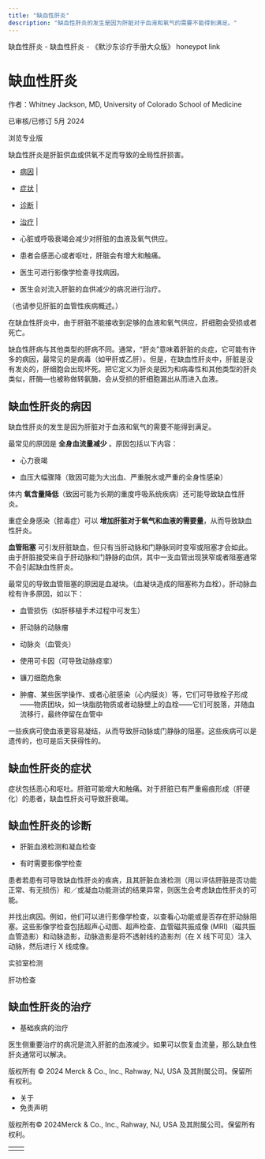 ```yaml
---
title: "缺血性肝炎"
description: "缺血性肝炎的发生是因为肝脏对于血液和氧气的需要不能得到满足。"
---
```


﻿缺血性肝炎 \- 缺血性肝炎 \- 《默沙东诊疗手册大众版》 honeypot link

# 缺血性肝炎

作者：Whitney Jackson, MD, University of Colorado School of Medicine

已审核/已修订 5月 2024

浏览专业版

缺血性肝炎是肝脏供血或供氧不足而导致的全局性肝损害。

- [病因](#病因_v759812_zh) \|
- [症状](#症状_v759842_zh) \|
- [诊断](#诊断_v9180225_zh) \|
- [治疗](#治疗_v759846_zh) \|

- 心脏或呼吸衰竭会减少对肝脏的血液及氧气供应。

- 患者会感恶心或者呕吐，肝脏会有增大和触痛。

- 医生可进行影像学检查寻找病因。

- 医生会对流入肝脏的血供减少的病况进行治疗。


（也请参见肝脏的血管性疾病概述。）

在缺血性肝炎中，由于肝脏不能接收到足够的血液和氧气供应，肝细胞会受损或者死亡。

缺血性肝病与其他类型的肝病不同。通常，“肝炎”意味着肝脏的炎症，它可能有许多的病因，最常见的是病毒（如甲肝或乙肝）。但是，在缺血性肝炎中，肝脏是没有发炎的，肝细胞会出现坏死。把它定义为肝炎是因为和病毒性和其他类型的肝炎类似，肝酶—也被称做转氨酶，会从受损的肝细胞漏出从而进入血液。

## 缺血性肝炎的病因

缺血性肝炎的发生是因为肝脏对于血液和氧气的需要不能得到满足。

最常见的原因是 **全身血流量减少** 。原因包括以下内容：

- 心力衰竭

- 血压大幅骤降（致因可能为大出血、严重脱水或严重的全身性感染）


体内 **氧含量降低**（致因可能为长期的重度呼吸系统疾病）还可能导致缺血性肝炎。

重症全身感染（脓毒症）可以 **增加肝脏对于氧气和血液的需要量**，从而导致缺血性肝炎。

**血管阻塞** 可引发肝脏缺血，但只有当肝动脉和门静脉同时变窄或阻塞才会如此。由于肝脏接受来自于肝动脉和门静脉的血供，其中一支血管出现狭窄或者阻塞通常不会引起缺血性肝炎。

最常见的导致血管阻塞的原因是血凝块。（血凝块造成的阻塞称为血栓）。肝动脉血栓有许多原因，如以下：

- 血管损伤（如肝移植手术过程中可发生）

- 肝动脉的动脉瘤

- 动脉炎（血管炎）

- 使用可卡因（可导致动脉痉挛）

- 镰刀细胞危象

- 肿瘤、某些医学操作、或者心脏感染（心内膜炎）等，它们可导致栓子形成——物质团块，如一块脂肪物质或者动脉壁上的血栓——它们可脱落，并随血流移行，最终停留在血管中


一些疾病可使血液更容易凝结，从而导致肝动脉或门静脉的阻塞。这些疾病可以是遗传的，也可是后天获得性的。

## 缺血性肝炎的症状

症状包括恶心和呕吐。肝脏可能增大和触痛。对于肝脏已有严重瘢痕形成（肝硬化）的患者，缺血性肝炎可导致肝衰竭。

## 缺血性肝炎的诊断

- 肝脏血液检测和凝血检查

- 有时需要影像学检查


患者若患有可导致缺血性肝炎的疾病，且其肝脏血液检测（用以评估肝脏是否功能正常、有无损伤）和／或凝血功能测试的结果异常，则医生会考虑缺血性肝炎的可能。

并找出病因。例如，他们可以进行影像学检查，以查看心功能或是否存在肝动脉阻塞。这些影像学检查包括超声心动图、超声检查、血管磁共振成像 (MRI)（磁共振血管造影）和动脉造影，动脉造影是将不透射线的造影剂（在 X 线下可见）注入动脉，然后进行 X 线成像。

实验室检测

肝功检查



## 缺血性肝炎的治疗

- 基础疾病的治疗


医生侧重要治疗的病况是流入肝脏的血液减少。如果可以恢复血流量，那么缺血性肝炎通常可以解决。



版权所有 © 2024
Merck & Co., Inc., Rahway, NJ, USA 及其附属公司。保留所有权利。

- 关于
- 免责声明

版权所有© 2024Merck & Co., Inc., Rahway, NJ, USA 及其附属公司。保留所有权利。

|     |     |
| --- | --- |
|  |  |